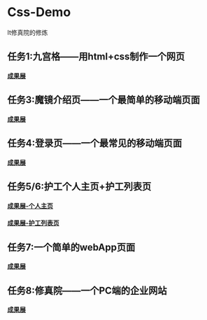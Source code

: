 # Css-Demo
It修真院的修炼
## 任务1:九宫格——用html+css制作一个网页
#### <a href="https://guixu40.github.io/Css-Demo/test1/index.html">成果展</a>

## 任务3:魔镜介绍页——一个最简单的移动端页面
#### <a href="https://guixu40.github.io/Css-Demo/test3/index.html">成果展</a>

## 任务4:登录页——一个最常见的移动端页面
#### <a href="https://guixu40.github.io/Css-Demo/test4/index.html">成果展</a>

## 任务5/6:护工个人主页+护工列表页
#### <a href="https://guixu40.github.io/Css-Demo/nurse/index.html">成果展-个人主页</a>
#### <a href="https://guixu40.github.io/Css-Demo/nurse/listOfWorkers.html">成果展-护工列表页</a>

## 任务7:一个简单的webApp页面
#### <a href="https://guixu40.github.io/Css-Demo/test7/index.html">成果展</a>

## 任务8:修真院——一个PC端的企业网站
#### <a href="https://guixu40.github.io/Css-Demo/test8/index.html">成果展</a>
